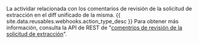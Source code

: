 La actividar relacionada con los comentarios de revisión de la solicitud de extracción en el diff unificado de la misma. {{ site.data.reusables.webhooks.action_type_desc }} Para obtener más información, consulta la API de REST de "[comentrios de revisión de la solicitud de extracción](/v3/pulls/comments/)".